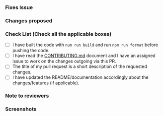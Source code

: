<!-- If your PR fixes an open issue, use `Closes #101` to link your PR with the issue. #101 stands for the issue number you are fixing -->

### Fixes Issue

<!-- Remove this section if not applicable -->

<!-- Example: Closes #31 -->

### Changes proposed

<!-- List all the proposed changes in your PR -->

### Check List (Check all the applicable boxes) <!-- Follow the below conventions to check the box -->

<!-- Mark all the applicable boxes. To mark the box as done follow the following conventions -->
<!--
[x] - Correct; marked as done
[ ] - Not correct; marked as **not** done
-->

- [ ] I have built the code with `num run build` and run `npm run format` before pushing the code.
- [ ] I have read the [CONTRIBUTING.md]([../CONTRIBUTING.md](https://github.com/Pradumnasaraf/pullprompt/blob/main/CONTRIBUTING.md)) document and I have an assigned issue to work on the changes outgoing via this PR.
- [ ] The title of my pull request is a short description of the requested changes.
- [ ] I have updated the README/documentation accordingly about the changes/features (if applicable).

### Note to reviewers

<!-- Add notes to reviewers if applicable -->

### Screenshots

